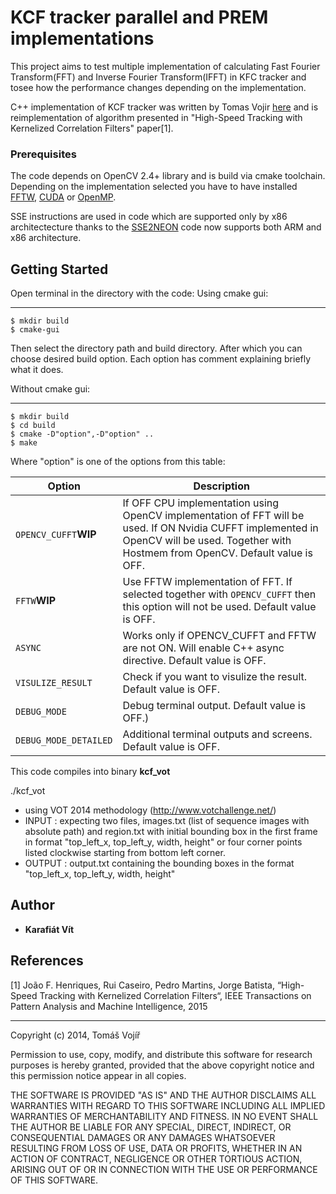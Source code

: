 # KCF tracker parallel and PREM implementations
This project aims to test multiple implementation of calculating Fast Fourier Transform(FFT) and Inverse Fourier Transform(IFFT) in KFC tracker and tosee how the performance changes depending on the implementation.

C++ implementation of KCF tracker was written by Tomas Vojir [here](https://github.com/vojirt/kcf/blob/master/README.md) and is reimplementation of algorithm presented in "High-Speed Tracking with Kernelized Correlation Filters" paper[1].

### Prerequisites
The code depends on OpenCV 2.4+ library and is build via cmake toolchain. Depending on the implementation selected you have to have installed [FFTW](http://www.fftw.org/), [CUDA](https://developer.nvidia.com/cuda-downloads) or [OpenMP](http://www.openmp.org/).

SSE instructions are used in code which are supported only by x86 architectecture thanks to the [SSE2NEON](https://github.com/jratcliff63367/sse2neon) code now supports both ARM and x86 architecture. 

## Getting Started
Open terminal in the directory with the code:
Using cmake gui:
________________
```
$ mkdir build
$ cmake-gui
```
Then select the directory path and build directory. After which you can choose desired build option. Each option has comment explaining briefly what it does.

Without cmake gui:
___________________
```
$ mkdir build
$ cd build
$ cmake -D"option",-D"option" ..
$ make
```

Where "option" is one of the options from this table:

| Option| Description |
| --- | --- |
| `OPENCV_CUFFT`**WIP** | If OFF CPU implementation using OpenCV implementation of FFT will be used. If ON Nvidia CUFFT implemented in OpenCV will be used. Together with Hostmem from OpenCV. Default value is OFF.|
| `FFTW`**WIP** | Use FFTW implementation of FFT. If selected together with `OPENCV_CUFFT` then this option will not be used. Default value is OFF.|
| `ASYNC` | Works only if OPENCV_CUFFT and FFTW are not ON. Will enable C++ async directive. Default value is OFF.|
| `VISULIZE_RESULT` | Check if you want to visulize the result. Default value is OFF. |
| `DEBUG_MODE` | Debug terminal output. Default value is OFF.)|
| `DEBUG_MODE_DETAILED` |Additional terminal outputs and screens. Default value is OFF.|

This code compiles into binary **kcf_vot**

./kcf_vot
- using VOT 2014 methodology (http://www.votchallenge.net/)
 - INPUT : expecting two files, images.txt (list of sequence images with absolute path) and
           region.txt with initial bounding box in the first frame in format "top_left_x, top_left_y, width, height" or
           four corner points listed clockwise starting from bottom left corner.
 - OUTPUT : output.txt containing the bounding boxes in the format "top_left_x, top_left_y, width, height"

 

## Author
* **Karafiát Vít**

## References

[1] João F. Henriques, Rui Caseiro, Pedro Martins, Jorge Batista, “High-Speed Tracking with Kernelized Correlation Filters“,
IEEE Transactions on Pattern Analysis and Machine Intelligence, 2015
_____________________________________
Copyright (c) 2014, Tomáš Vojíř

Permission to use, copy, modify, and distribute this software for research
purposes is hereby granted, provided that the above copyright notice and
this permission notice appear in all copies.

THE SOFTWARE IS PROVIDED "AS IS" AND THE AUTHOR DISCLAIMS ALL WARRANTIES
WITH REGARD TO THIS SOFTWARE INCLUDING ALL IMPLIED WARRANTIES OF
MERCHANTABILITY AND FITNESS. IN NO EVENT SHALL THE AUTHOR BE LIABLE FOR
ANY SPECIAL, DIRECT, INDIRECT, OR CONSEQUENTIAL DAMAGES OR ANY DAMAGES
WHATSOEVER RESULTING FROM LOSS OF USE, DATA OR PROFITS, WHETHER IN AN
ACTION OF CONTRACT, NEGLIGENCE OR OTHER TORTIOUS ACTION, ARISING OUT OF
OR IN CONNECTION WITH THE USE OR PERFORMANCE OF THIS SOFTWARE.
